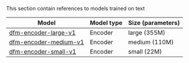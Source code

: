 This section contain references to models trained on text


| Model                                                                       | Model type | Size (parameters) |
| --------------------------------------------------------------------------- | ---------- | ----------------- |
| [dfm-encoder-large-v1](https://huggingface.co/chcaa/dfm-encoder-large-v1)   | Encoder    | large (355M)      |
| [dfm-encoder-medium-v1](https://huggingface.co/chcaa/dfm-encoder-medium-v1) | Encoder    | medium (110M)     |
| [dfm-encoder-small-v1](https://huggingface.co/chcaa/dfm-encoder-small-v1)   | Encoder    | small (22M)       |

